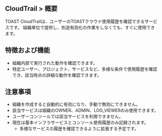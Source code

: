 ## CloudTrail > 概要

TOAST CloudTrailは、ユーザーのTOASTクラウド使用履歴を確認できるサービスです。
組織単位で提供し、別途有効化の作業をしなくても、すぐに使用できます。

## 特徴および機能
* 組織内部で実行された動作を確認できます。
* 特定ユーザー、プロジェクト、サービスなど、多様な条件で使用履歴を確認でき、該当時点の詳細な動作を確認できます。

## 注意事項
* 組織を作成すると自動的に有効になり、手動で無効にできません。
* 該当サービスは組織のOWNER、ADMIN、LOG_VIEWERのみ使用できます。
* ユーザーコンソールでは該当サービスを利用できません。
* 現在は基本インフラサービスとコンソール使用履歴のみ記録されます。
  * 多様なサービスの履歴を確認できるように拡張する予定です。

